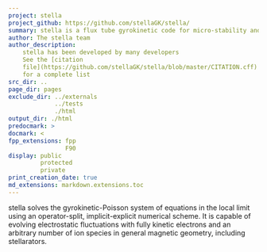 ```yaml
---
project: stella
project_github: https://github.com/stellaGK/stella/
summary: stella is a flux tube gyrokinetic code for micro-stability and turbulence simulations of strongly magnetised plasma
author: The stella team
author_description:
    stella has been developed by many developers
    See the [citation
    file](https://github.com/stellaGK/stella/blob/master/CITATION.cff)
    for a complete list
src_dir: ..
page_dir: pages
exclude_dir: ../externals
             ../tests
             ./html
output_dir: ./html
predocmark: >
docmark: <
fpp_extensions: fpp
                F90
display: public
         protected
         private
print_creation_date: true
md_extensions: markdown.extensions.toc
---
```


stella solves the gyrokinetic-Poisson system of equations in the local limit
using an operator-split, implicit-explicit numerical scheme. It is capable of
evolving electrostatic fluctuations with fully kinetic electrons and an
arbitrary number of ion species in general magnetic geometry, including
stellarators.
